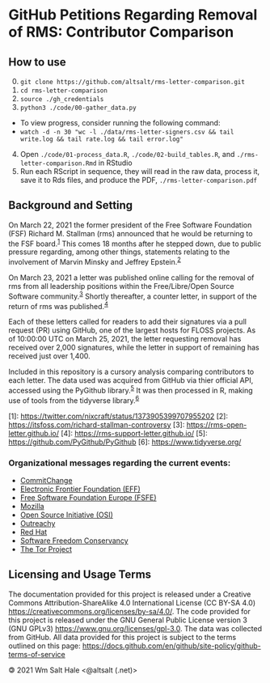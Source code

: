 # GitHub Petitions Regarding Removal of RMS: Contributor Comparison

## How to use
0. `git clone https://github.com/altsalt/rms-letter-comparison.git`
1. `cd rms-letter-comparison`
2. `source ./gh_credentials`
3. `python3 ./code/00-gather_data.py`
  - To view progress, consider running the following command:
  - `watch -d -n 30 "wc -l ./data/rms-letter-signers.csv && tail write.log && tail rate.log && tail error.log"`
4. Open `./code/01-process_data.R`, `./code/02-build_tables.R`, and `./rms-letter-comparison.Rmd` in RStudio
5. Run each RScript in sequence, they will read in the raw data, process it, save it to Rds files, and produce the PDF, `./rms-letter-comparison.pdf`

## Background and Setting
On March 22, 2021 the former president of the Free Software Foundation (FSF) Richard M. Stallman (rms) announced that he would be returning to the FSF board.<sup>[1](#fn1)</sup> This comes 18 months after he stepped down, due to public pressure regarding, among other things, statements relating to the involvement of Marvin Minsky and Jeffrey Epstein.<sup>[2](#fn2)</sup>

On March 23, 2021 a letter was published online calling for the removal of rms from all leadership positions within the Free/Libre/Open Source Software community.<sup>[3](#fn3)</sup> Shortly thereafter, a counter letter, in support of the return of rms was published.<sup>[4](#fn4)</sup>

Each of these letters called for readers to add their signatures via a pull request (PR) using GitHub, one of the largest hosts for FLOSS projects. As of 10:00:00 UTC on March 25, 2021, the letter requesting removal has received over 2,000 signatures, while the letter in support of remaining has received just over 1,400.

Included in this repository is a cursory analysis comparing contributors to each letter. The data used was acquired from GitHub via thier official API, accessed using the PyGithub library.<sup>[5](#fn5)</sup> It was then processed in R, making use of tools from the tidyverse library.<sup>[6](#fn6)</sup>

<a name="fn1">[1]</a>: https://twitter.com/nixcraft/status/1373905399707955202
<a name="fn2">[2]</a>: https://itsfoss.com/richard-stallman-controversy
<a name="fn3">[3]</a>: https://rms-open-letter.github.io/
<a name="fn4">[4]</a>: https://rms-support-letter.github.io/
<a name="fn5">[5]</a>: https://github.com/PyGithub/PyGithub
<a name="fn6">[6]</a>: https://www.tidyverse.org/

### Organizational messages regarding the current events:
- [CommitChange](https://twitter.com/wwahammy/status/1374771022289854465)
- [Electronic Frontier Foundation (EFF)](https://www.eff.org/deeplinks/2021/03/statement-re-election-richard-stallman-fsf-board)
- [Free Software Foundation Europe (FSFE)](https://fsfe.org/news/2021/news-20210324-01.html)
- [Mozilla](https://twitter.com/mozilla/status/1374513444838199304)
- [Open Source Initiative (OSI)](https://opensource.org/OSI_Response)
- [Outreachy](https://www.outreachy.org/blog/2021-03-23/fsf-participation-barred/)
- [Red Hat](https://www.redhat.com/en/blog/red-hat-statement-about-richard-stallmans-return-free-software-foundation-board)
- [Software Freedom Conservancy](https://sfconservancy.org/blog/2021/mar/23/outreachy-fsf/)
- [The Tor Project](https://twitter.com/torproject/status/1374754834050654212)

## Licensing and Usage Terms
The documentation provided for this project is released under a Creative Commons Attribution-ShareAlike 4.0 International License (CC BY-SA 4.0) https://creativecommons.org/licenses/by-sa/4.0/. The code provided for this project is released under the GNU General Public License version 3 (GNU GPLv3) https://www.gnu.org/licenses/gpl-3.0. The data was collected from GitHub. All data provided for this project is subject to the terms outlined on this page: https://docs.github.com/en/github/site-policy/github-terms-of-service

🄯 2021 Wm Salt Hale <@altsalt (.net)>
